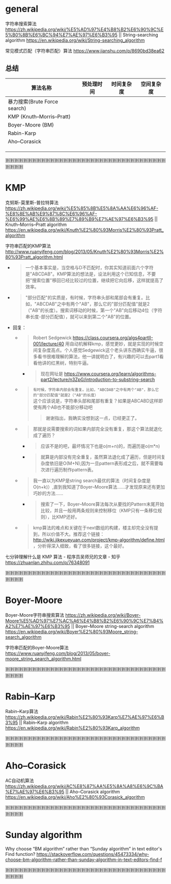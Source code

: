 
# general

字符串搜索算法 https://zh.wikipedia.org/wiki/%E5%AD%97%E4%B8%B2%E6%90%9C%E5%B0%8B%E6%BC%94%E7%AE%97%E6%B3%95 || String-searching algorithm https://en.wikipedia.org/wiki/String-searching_algorithm

常见模式匹配（字符串匹配）算法 https://www.jianshu.com/p/8690bd38ea62

## 总结

|算法名称|预处理时间|时间复杂度|空间复杂度|
|--|--|--|--|
| 暴力搜索(Brute Force search) ||||
| KMP (Knuth–Morris–Pratt) ||||
| Boyer-Moore (BM) ||||
|Rabin-Karp||||
|Aho–Corasick||||
|||||
|||||
|||||

:u5272::u5272::u5272::u5272::u5272::u5272::u5272::u5272::u5272::u5272::u5272::u5272::u5272::u5272::u5272::u5272::u5272::u5272::u5272::u5272::u5272::u5272::u5272::u5272::u5272::u5272::u5272::u5272::u5272::u5272::u5272::u5272::u5272::u5272::u5272::u5272::u5272::u5272::u5272::u5272:

# KMP

克努斯-莫里斯-普拉特算法 https://zh.wikipedia.org/wiki/%E5%85%8B%E5%8A%AA%E6%96%AF-%E8%8E%AB%E9%87%8C%E6%96%AF-%E6%99%AE%E6%8B%89%E7%89%B9%E7%AE%97%E6%B3%95 || Knuth–Morris–Pratt algorithm https://en.wikipedia.org/wiki/Knuth%E2%80%93Morris%E2%80%93Pratt_algorithm

字符串匹配的KMP算法 http://www.ruanyifeng.com/blog/2013/05/Knuth%E2%80%93Morris%E2%80%93Pratt_algorithm.html
- > 一个基本事实是，当空格与D不匹配时，你其实知道前面六个字符是"ABCDAB"。KMP算法的想法是，设法利用这个已知信息，不要把"搜索位置"移回已经比较过的位置，继续把它向后移，这样就提高了效率。
- > "部分匹配"的实质是，有时候，字符串头部和尾部会有重复。比如，"ABCDAB"之中有两个"AB"，那么它的"部分匹配值"就是2（"AB"的长度）。搜索词移动的时候，第一个"AB"向后移动4位（字符串长度-部分匹配值），就可以来到第二个"AB"的位置。
- 回复：
  * > Robert Sedgewick https://class.coursera.org/algs4partII-001/lecture/40 用自动机解释kmp，感觉更妙，就是实现的时候空间复杂度高点。个人感觉Sedgewick这个老头讲东西确实牛逼，很多看书很难理解的算法，他一讲就明白了，有兴趣的可以去part1看看他讲的红黑树，特别牛逼。
    + > 现在网址是 https://www.coursera.org/learn/algorithms-part2/lecture/n3ZpG/introduction-to-substring-search
  * > `有时候，字符串内部会有重复。比如，"ABCDAB"之中有两个"AB"，那么它的"部分匹配值"就是2（"AB"的长度）` <br> 这个应该说是，字符串头部和尾部有重复？如果是ABCABD这样即使有两个AB也不能部分移动吧
    >> 谢谢指出，我确实没想到这一点，已经更正了。
  * > 那就是说需要搜索的词如果内部完全没有重复，那这个算法就退化成了遍历？
    + > 应该不是的吧，最坏情况下也是o(m+n)的，而遍历是o(m\*n)
    + > 就算是内部没有完全重复，虽然算法退化成了遍历，但是时间复杂度依旧是O(M+N);因为一旦pattern表形成之后，就不需要每次进行遍历制作pattern表。
  * > 我一直以为KMP是string search最优的算法（时间复杂度是O(n+k)）,直到我知道了Boyer–Moore算法……才发现原来还有更加巧妙的方法……
    + > 搜索了一下，Boyer–Moore算法每次从要找的Pattern末尾开始比较，并且一般用两条规则来控制移位（KMP只有一条移位规则），比KMP还好。
  * > kmp算法的难点和关键在于next数组的构建，楼主却完全没有提到，所以价值不大。推荐这个链接：http://wiki.jikexueyuan.com/project/kmp-algorithm/define.html ，分析得深入细致，看了很多链接，这个最好。

七分钟理解什么是 KMP 算法 - 程序员吴师兄的文章 - 知乎 https://zhuanlan.zhihu.com/p/76348091

:u5272::u5272::u5272::u5272::u5272::u5272::u5272::u5272::u5272::u5272::u5272::u5272::u5272::u5272::u5272::u5272::u5272::u5272::u5272::u5272::u5272::u5272::u5272::u5272::u5272::u5272::u5272::u5272::u5272::u5272::u5272::u5272::u5272::u5272::u5272::u5272::u5272::u5272::u5272::u5272:

# Boyer-Moore

Boyer-Moore字符串搜索算法 https://zh.wikipedia.org/wiki/Boyer-Moore%E5%AD%97%E7%AC%A6%E4%B8%B2%E6%90%9C%E7%B4%A2%E7%AE%97%E6%B3%95 || Boyer–Moore string-search algorithm https://en.wikipedia.org/wiki/Boyer%E2%80%93Moore_string-search_algorithm

字符串匹配的Boyer-Moore算法 https://www.ruanyifeng.com/blog/2013/05/boyer-moore_string_search_algorithm.html

:u5272::u5272::u5272::u5272::u5272::u5272::u5272::u5272::u5272::u5272::u5272::u5272::u5272::u5272::u5272::u5272::u5272::u5272::u5272::u5272::u5272::u5272::u5272::u5272::u5272::u5272::u5272::u5272::u5272::u5272::u5272::u5272::u5272::u5272::u5272::u5272::u5272::u5272::u5272::u5272:

# Rabin–Karp

Rabin–Karp算法 https://zh.wikipedia.org/wiki/Rabin%E2%80%93Karp%E7%AE%97%E6%B3%95 || Rabin–Karp algorithm https://en.wikipedia.org/wiki/Rabin%E2%80%93Karp_algorithm

:u5272::u5272::u5272::u5272::u5272::u5272::u5272::u5272::u5272::u5272::u5272::u5272::u5272::u5272::u5272::u5272::u5272::u5272::u5272::u5272::u5272::u5272::u5272::u5272::u5272::u5272::u5272::u5272::u5272::u5272::u5272::u5272::u5272::u5272::u5272::u5272::u5272::u5272::u5272::u5272:

# Aho–Corasick

AC自动机算法 https://zh.wikipedia.org/wiki/AC%E8%87%AA%E5%8A%A8%E6%9C%BA%E7%AE%97%E6%B3%95 || Aho–Corasick algorithm https://en.wikipedia.org/wiki/Aho%E2%80%93Corasick_algorithm

:u5272::u5272::u5272::u5272::u5272::u5272::u5272::u5272::u5272::u5272::u5272::u5272::u5272::u5272::u5272::u5272::u5272::u5272::u5272::u5272::u5272::u5272::u5272::u5272::u5272::u5272::u5272::u5272::u5272::u5272::u5272::u5272::u5272::u5272::u5272::u5272::u5272::u5272::u5272::u5272:

# Sunday algorithm

Why choose “BM algorithm” rather than “Sunday algorithm” in text editor's Find function? https://stackoverflow.com/questions/45473334/why-choose-bm-algorithm-rather-than-sunday-algorithm-in-text-editors-find-f

:u5272::u5272::u5272::u5272::u5272::u5272::u5272::u5272::u5272::u5272::u5272::u5272::u5272::u5272::u5272::u5272::u5272::u5272::u5272::u5272::u5272::u5272::u5272::u5272::u5272::u5272::u5272::u5272::u5272::u5272::u5272::u5272::u5272::u5272::u5272::u5272::u5272::u5272::u5272::u5272:

